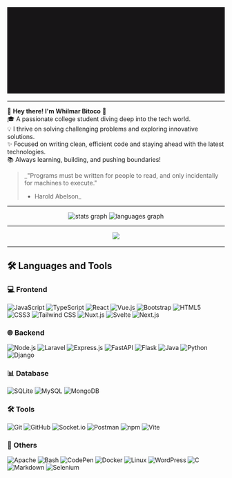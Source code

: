 <div align="center">
  <img height="200" src="https://raw.githubusercontent.com/whilmarbitoco/whilmarbitoco/main/res.gif" />
</div>

---
🌟 **Hey there! I'm Whilmar Bitoco** 🌟  
🎓 A passionate college student diving deep into the tech world.  
💡 I thrive on solving challenging problems and exploring innovative solutions.  
✨ Focused on writing clean, efficient code and staying ahead with the latest technologies.  
📚 Always learning, building, and pushing boundaries!  

> _"Programs must be written for people to read, and only incidentally for machines to execute."
> - Harold Abelson_
---

<div align="center">
  <img src="https://github-readme-stats.vercel.app/api?username=whilmarbitoco&hide_title=false&hide_rank=false&show_icons=true&include_all_commits=true&count_private=true&disable_animations=false&theme=dracula&locale=en&hide_border=false&order=1" height="150" alt="stats graph" />
  <img src="https://github-readme-stats.vercel.app/api/top-langs?username=whilmarbitoco&locale=en&hide_title=false&layout=compact&card_width=320&langs_count=5&theme=dracula&hide_border=false&order=2" height="150" alt="languages graph" />
</div>

---

<div align="center">
  <img src="https://profile-counter.glitch.me/whilmarbitoco/count.svg?" />
</div>

---

## 🛠️ Languages and Tools

### 💻 Frontend
<div>
  <img src="https://cdn.jsdelivr.net/gh/devicons/devicon/icons/javascript/javascript-original.svg" height="40" alt="JavaScript" />
  <img src="https://cdn.jsdelivr.net/gh/devicons/devicon/icons/typescript/typescript-original.svg" height="40" alt="TypeScript" />
  <img src="https://cdn.jsdelivr.net/gh/devicons/devicon/icons/react/react-original.svg" height="40" alt="React" />
  <img src="https://cdn.jsdelivr.net/gh/devicons/devicon/icons/vuejs/vuejs-original.svg" height="40" alt="Vue.js" />
  <img src="https://cdn.jsdelivr.net/gh/devicons/devicon/icons/bootstrap/bootstrap-original.svg" height="40" alt="Bootstrap" />
  <img src="https://cdn.jsdelivr.net/gh/devicons/devicon/icons/html5/html5-original.svg" height="40" alt="HTML5" />
  <img src="https://cdn.jsdelivr.net/gh/devicons/devicon/icons/css3/css3-original.svg" height="40" alt="CSS3" />
  <img src="https://cdn.jsdelivr.net/gh/devicons/devicon/icons/tailwindcss/tailwindcss-original-wordmark.svg" height="40" alt="Tailwind CSS" />
  <img src="https://cdn.jsdelivr.net/gh/devicons/devicon/icons/nuxtjs/nuxtjs-original.svg" height="40" alt="Nuxt.js" />
  <img src="https://cdn.jsdelivr.net/gh/devicons/devicon/icons/svelte/svelte-original.svg" height="40" alt="Svelte" />
  <img src="https://cdn.jsdelivr.net/gh/devicons/devicon/icons/nextjs/nextjs-original.svg" height="40" alt="Next.js" />
</div>

### 🌐 Backend
<div>
  <img src="https://cdn.simpleicons.org/nodedotjs/339933" height="40" alt="Node.js" />
  <img src="https://cdn.simpleicons.org/laravel/FF2D20" height="40" alt="Laravel" />
  <img src="https://cdn.simpleicons.org/express/000000" height="40" alt="Express.js" />
  <img src="https://skillicons.dev/icons?i=fastapi" height="40" alt="FastAPI" />
  <img src="https://cdn.simpleicons.org/flask/000000" height="40" alt="Flask" />
  <img src="https://skillicons.dev/icons?i=java" height="40" alt="Java" />
  <img src="https://skillicons.dev/icons?i=py" height="40" alt="Python" />
  <img src="https://skillicons.dev/icons?i=django" height="40" alt="Django" />
</div>

### 📊 Database
<div>
  <img src="https://cdn.simpleicons.org/sqlite/003B57" height="40" alt="SQLite" />
  <img src="https://cdn.simpleicons.org/mysql/4479A1" height="40" alt="MySQL" />
  <img src="https://cdn.simpleicons.org/mongodb/47A248" height="40" alt="MongoDB" />
</div>

### 🛠️ Tools
<div>
  <img src="https://cdn.jsdelivr.net/gh/devicons/devicon/icons/git/git-original.svg" height="40" alt="Git" />
  <img src="https://cdn.jsdelivr.net/gh/devicons/devicon/icons/github/github-original.svg" height="40" alt="GitHub" />
  <img src="https://cdn.jsdelivr.net/gh/devicons/devicon/icons/socketio/socketio-original.svg" height="40" alt="Socket.io" />
  <img src="https://cdn.simpleicons.org/postman/FF6C37" height="40" alt="Postman" />
  <img src="https://cdn.jsdelivr.net/gh/devicons/devicon/icons/npm/npm-original-wordmark.svg" height="40" alt="npm" />
  <img src="https://skillicons.dev/icons?i=vite" height="40" alt="Vite" />
</div>

### 🌟 Others
<div>
  <img src="https://cdn.simpleicons.org/apache/D22128" height="40" alt="Apache" />
  <img src="https://cdn.simpleicons.org/gnubash/4EAA25" height="40" alt="Bash" />
  <img src="https://cdn.simpleicons.org/codepen/000000" height="40" alt="CodePen" />
  <img src="https://cdn.simpleicons.org/docker/2496ED" height="40" alt="Docker" />
  <img src="https://cdn.jsdelivr.net/gh/devicons/devicon/icons/linux/linux-original.svg" height="40" alt="Linux" />
  <img src="https://cdn.simpleicons.org/wordpress/21759B" height="40" alt="WordPress" />
  <img src="https://skillicons.dev/icons?i=c" height="40" alt="C" />
  <img src="https://skillicons.dev/icons?i=md" height="40" alt="Markdown" />
  <img src="https://skillicons.dev/icons?i=selenium" height="40" alt="Selenium" />
</div>
